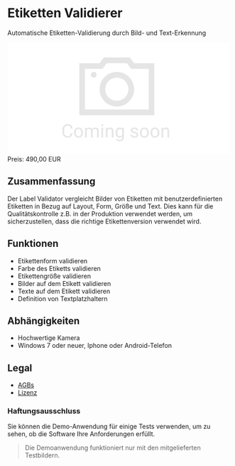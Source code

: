 # Etiketten Validierer

Automatische Etiketten-Validierung durch Bild- und Text-Erkennung

<div class="splash">
    <img class="placeholder" alt="Splash" src="/tpl/img/placeholder_splash.png">
    <div class="price">Preis: 490,00 EUR</div>
    <div class="purchase">
        <!--<a class="button" href="#">Demo</a>
        <a class="button" href="#">Buy</a>-->
    </div>
</div>

## Zusammenfassung

Der Label Validator vergleicht Bilder von Etiketten mit benutzerdefinierten Etiketten in Bezug auf Layout, Form, Größe und Text. Dies kann für die Qualitätskontrolle z.B. in der Produktion verwendet werden, um sicherzustellen, dass die richtige Etikettenversion verwendet wird.

## Funktionen

* Etikettenform validieren
* Farbe des Etiketts validieren
* Etikettengröße validieren
* Bilder auf dem Etikett validieren
* Texte auf dem Etikett validieren
* Definition von Textplatzhaltern

## Abhängigkeiten

* Hochwertige Kamera
* Windows 7 oder neuer, Iphone oder Android-Telefon

## Legal

* [AGBs](/de/terms)
* [Lizenz](/content/licenses/LICENSE%20V2.txt)

### Haftungsausschluss

Sie können die Demo-Anwendung für einige Tests verwenden, um zu sehen, ob die Software Ihre Anforderungen erfüllt.

> Die Demoanwendung funktioniert nur mit den mitgelieferten Testbildern.
